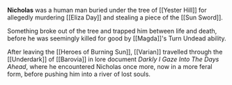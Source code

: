 **Nicholas** was a human man buried under the tree of [[Yester Hill]] for allegedly murdering [[Eliza Day]] and stealing a piece of the [[Sun Sword]]. 

Something broke out of the tree and trapped him between life and death, before he was seemingly killed for good by [[Magda]]'s Turn Undead ability.

After leaving the [[Heroes of Burning Sun]], [[Varian]] travelled through the [[Underdark]] of [[Barovia]] in lore document *Darkly I Gaze Into The Days Ahead*, where he encountered Nicholas once more, now in a more feral form, before pushing him into a river of lost souls.